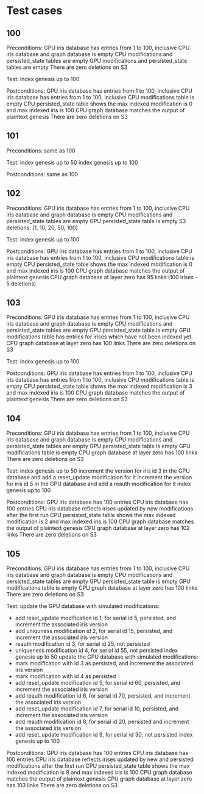 # Test cases

## 100
Preconditions:
GPU iris database has entries from 1 to 100, inclusive
CPU iris database and graph database is empty
CPU modifications and persisted_state tables are empty
GPU modifications and persisted_state tables are empty
There are zero deletions on S3

Test:
index genesis up to 100

Postconditions:
GPU iris database has entries from 1 to 100, inclusive
CPU iris database has entries from 1 to 100, inclusive
CPU modifications table is empty
CPU persisted_state table shows the max indexed modification is 0 and max indexed iris is 100
CPU graph database matches the output of plaintext genesis
There are zero deletions on S3

## 101
Preconditions:
same as 100

Test:
index genesis up to 50
index genesis up to 100

Postconditions:
same as 100

## 102
Preconditions:
GPU iris database has entries from 1 to 100, inclusive
CPU iris database and graph database is empty
CPU modifications and persisted_state tables are empty
GPU persisted_state table is empty
S3 deletions: [1, 10, 20, 50, 100]

Test:
index genesis up to 100

Postconditions:
GPU iris database has entries from 1 to 100, inclusive
CPU iris database has entries from 1 to 100, inclusive
CPU modifications table is empty
CPU persisted_state table shows the max indexed modification is 0 and max indexed iris is 100
CPU graph database matches the output of plaintext genesis
CPU graph database at layer zero has 95 links (100 irises - 5 deletions)

## 103
Preconditions:
GPU iris database has entries from 1 to 100, inclusive
CPU iris database and graph database is empty
CPU modifications and persisted_state tables are empty
GPU persisted_state table is empty
GPU modifications table has entries for irises which have not been indexed yet.
CPU graph database at layer zero has 100 links
There are zero deletions on S3

Test:
index genesis up to 100

Postconditions:
GPU iris database has entries from 1 to 100, inclusive
CPU iris database has entries from 1 to 100, inclusive
CPU modifications table is empty
CPU persisted_state table shows the max indexed modification is 3 and max indexed iris is 100
CPU graph database matches the output of plaintext genesis
There are zero deletions on S3

## 104
Preconditions:
GPU iris database has entries from 1 to 100, inclusive
CPU iris database and graph database is empty
CPU modifications and persisted_state tables are empty
GPU persisted_state table is empty
GPU modifications table is empty
CPU graph database at layer zero has 100 links
There are zero deletions on S3

Test:
index genesis up to 50
increment the version for iris id 3 in the GPU database and add a reset_update modification for it
increment the version for iris id 5 in the GPU database and add a reauth modification for it
index genesis up to 100

Postconditions:
GPU iris database has 100 entries
CPU iris database has 100 entries
CPU iris database reflects irises updated by new modifications after the first run
CPU persisted_state table shows the max indexed modification is 2 and max indexed iris is 100
CPU graph database matches the output of plaintext genesis
CPU graph database at layer zero has 102 links
There are zero deletions on S3

## 105
Preconditions:
GPU iris database has entries from 1 to 100, inclusive
CPU iris database and graph database is empty
CPU modifications and persisted_state tables are empty
GPU persisted_state table is empty
GPU modifications table is empty
CPU graph database at layer zero has 100 links
There are zero deletions on S3

Test:
update the GPU database with simulated modifications:
- add reset_update modification id 1, for serial id 5, persisted, and increment the associated iris version
- add uniquness modification id 2, for serial id 15, persisted, and increment the associated iris version
- reauth modification id 3, for serial id 25, not persisted
- uniqueness modification id 4, for serial id 55, not persisted
index genesis up to 50
update the GPU database with simulated modifications:
- mark modification with id 3 as persisted, and increment the associated iris version
- mark modification with id 4 as persisted
- add reset_update modification id 5, for serial id 60, persisted, and increment the associated iris version
- add reauth modification id 6, for serial id 70, persisted, and increment the associated iris version
- add reset_update modification id 7, for serial id 10, persisted, and increment the associated iris version
- add reauth modification id 8, for serial id 20, persisted and increment the associated iris version
- add reset_update modification id 9, for serial id 30, not persisted
index genesis up to 100

Postconditions:
GPU iris database has 100 entries
CPU iris database has 100 entries
CPU iris database reflects irises updated by new and persisted modifications after the first run
CPU persisted_state table shows the max indexed modification is 8 and max indexed iris is 100
CPU graph database matches the output of plaintext genesis
CPU graph database at layer zero has 103 links
There are zero deletions on S3
